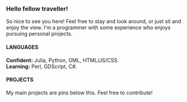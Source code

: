 ### Hello fellow traveller!
So nice to see you here! Feel free to stay and look around, or just sit and enjoy the view. I'm a programmer with some experience who enjoys pursuing personal projects.

<!--
#### EXPERIENCE 
 - Intership at [Dean Wetton Advisory](http://www.deanwettonadvisory.com/our-team/) - July ~ August 2020.
 - Game Jams on [itch.io](https://itch.io/profile/xhirp) (6 so far), for example: Triple Trijam - [Colours](https://xhirp.itch.io/colours), Trijam #64 - [Satanic Puzzle Solving](https://xhirp.itch.io/satanicpuzzles), Nokia 3310 Jam 2 - [Puzzles 3310](https://xhirp.itch.io/asgoodasdead). 
 - Collaboration with a group on the [National Cipher Challenge 2019, 2020](https://www.cipherchallenge.org/)
 - All of these projects on github and myriad other smaller projects that never made it on here.

-->
#### LANGUAGES
**Confident:** Julia, Python, GML, HTML/JS/CSS.  
**Learning:** Perl, GDScript, C#.

#### PROJECTS
My main projects are pins below this. Feel free to contribute!
